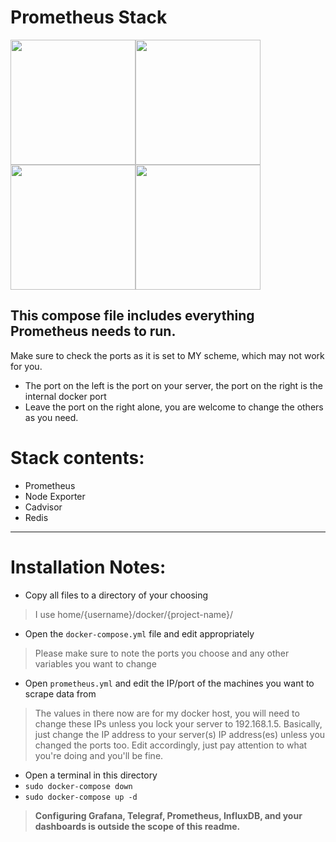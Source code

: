 # Prometheus Stack
<img src="https://prometheus.io/assets/favicons/android-chrome-192x192.png" width="200px"><img src="https://i.imgur.com/dgpIE5E.jpg" width="200px"><img src="https://cdn.icon-icons.com/icons2/2415/PNG/512/redis_plain_wordmark_logo_icon_146367.png" width="200px"><img src="https://dyltqmyl993wv.cloudfront.net/assets/stacks/node-exporter/img/node-exporter-stack-220x234.png" width="200px">
## This compose file includes everything Prometheus needs to run.
Make sure to check the ports as it is set to MY scheme, which may not work for you.
* The port on the left is the port on your server, the port on the right is the internal docker port
* Leave the port on the right alone, you are welcome to change the others as you need.

# Stack contents:
* Prometheus
* Node Exporter
* Cadvisor
* Redis

-------------------------------------

# Installation Notes:
* Copy all files to a directory of your choosing
> I use home/{username}/docker/{project-name}/
* Open the ```docker-compose.yml``` file and edit appropriately
> Please make sure to note the ports you choose and any other variables you want to change
* Open ```prometheus.yml``` and edit the IP/port of the machines you want to scrape data from
> The values in there now are for my docker host, you will need to change these IPs unless you lock your server to 192.168.1.5.
> Basically, just change the IP address to your server(s) IP address(es) unless you changed the ports too.
> Edit accordingly, just pay attention to what you're doing and you'll be fine.
* Open a terminal in this directory
* ``` sudo docker-compose down ```
* ``` sudo docker-compose up -d ```
> **Configuring Grafana, Telegraf, Prometheus, InfluxDB, and your dashboards is outside the scope of this readme.**
